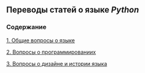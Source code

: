 ## Переводы статей о языке *Python*

### Содержание

[1. Общие вопросы о языке](general_python_faq.md)

[2. Вопросы о программированиих](programming_faq.md)

[3. Вопросы о дизайне и истории языка](python_design_faq.md)
